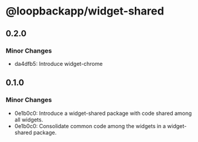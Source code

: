 # @loopbackapp/widget-shared

## 0.2.0

### Minor Changes

- da4dfb5: Introduce widget-chrome

## 0.1.0

### Minor Changes

- 0e1b0c0: Introduce a widget-shared package with code shared among all widgets.
- 0e1b0c0: Consolidate common code among the widgets in a widget-shared package.
